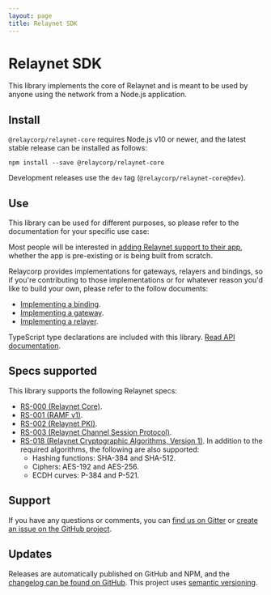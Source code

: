 ```yaml
---
layout: page
title: Relaynet SDK
---
```

# Relaynet SDK

This library implements the core of Relaynet and is meant to be used by anyone using the network from a Node.js application.

## Install

`@relaycorp/relaynet-core` requires Node.js v10 or newer, and the latest stable release can be installed as follows:

```
npm install --save @relaycorp/relaynet-core
```

Development releases use the `dev` tag (`@relaycorp/relaynet-core@dev`).

## Use

This library can be used for different purposes, so please refer to the documentation for your specific use case:

Most people will be interested in [adding Relaynet support to their app](howto-service.md), whether the app is pre-existing or is being built from scratch.

Relaycorp provides implementations for gateways, relayers and bindings, so if you're contributing to those implementations or for whatever reason you'd like to build your own, please refer to the follow documents:

- [Implementing a binding](howto-binding.md).
- [Implementing a gateway](howto-gateway.md).
- [Implementing a relayer](howto-relayer.md).

TypeScript type declarations are included with this library. [Read API documentation](./api).

## Specs supported

This library supports the following Relaynet specs:

- [RS-000 (Relaynet Core)](https://specs.relaynet.link/RS-000).
- [RS-001 (RAMF v1)](https://specs.relaynet.link/RS-001).
- [RS-002 (Relaynet PKI)](https://specs.relaynet.link/RS-003).
- [RS-003 (Relaynet Channel Session Protocol)](https://specs.relaynet.link/RS-004).
- [RS-018 (Relaynet Cryptographic Algorithms, Version 1)](https://specs.relaynet.link/RS-004). In addition to the required algorithms, the following are also supported:
  - Hashing functions: SHA-384 and SHA-512.
  - Ciphers: AES-192 and AES-256.
  - ECDH curves: P-384 and P-521.

## Support

If you have any questions or comments, you can [find us on Gitter](https://gitter.im/relaynet/community) or [create an issue on the GitHub project](https://github.com/relaycorp/relaynet-core-js/issues/new/choose).

## Updates

Releases are automatically published on GitHub and NPM, and the [changelog can be found on GitHub](https://github.com/relaycorp/relaynet-core-js/releases). This project uses [semantic versioning](https://semver.org/).
